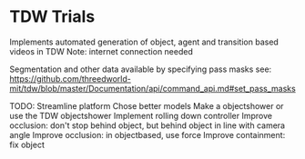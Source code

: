 # TDW Trials
Implements automated generation of object, agent and transition based videos in TDW
Note: internet connection needed


Segmentation and other data available by specifying pass masks see: https://github.com/threedworld-mit/tdw/blob/master/Documentation/api/command_api.md#set_pass_masks

TODO:
Streamline platform
Chose better models
Make a objectshower or use the TDW objectshower
Implement rolling down controller
Improve occlusion: don't stop behind object, but behind object in line with camera angle
Improve occlusion: in objectbased, use force
Improve containment: fix object
